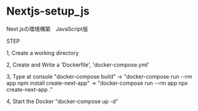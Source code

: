 # Nextjs-setup_js
Next.jsの環境構築　JavaScript版

STEP

1, Create a working directory

2, Create and Write a 'Dockerfile', 'docker-compose.yml'

3, Type at console "docker-compose build" → "docker-compose run --rm app npm install create-next-app" → "docker-compose run --rm app npx create-next-app ."

4, Start the Docker "docker-compose up -d"
